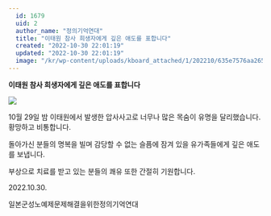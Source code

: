 ```yaml
---
  id: 1679
  uid: 2
  author_name: "정의기억연대"
  title: "이태원 참사 희생자에게 깊은 애도를 표합니다"
  created: "2022-10-30 22:01:19"
  updated: "2022-10-30 22:01:19"
  image: "/kr/wp-content/uploads/kboard_attached/1/202210/635e7576aa2656255810.jpeg"
---
```

**이태원 참사 희생자에게 깊은 애도를 표합니다**

![](/kr/wp-content/uploads/kboard_attached/1/202210/635e7576aa2656255810.jpeg)

10월 29일 밤 이태원에서 발생한 압사사고로 너무나 많은 목숨이 유명을 달리했습니다. 황망하고 비통합니다.

돌아가신 분들의 명복을 빌며 감당할 수 없는 슬픔에 잠겨 있을 유가족들에게 깊은 애도를 보냅니다.

부상으로 치료를 받고 있는 분들의 쾌유 또한 간절히 기원합니다.

2022.10.30.

일본군성노예제문제해결을위한정의기억연대